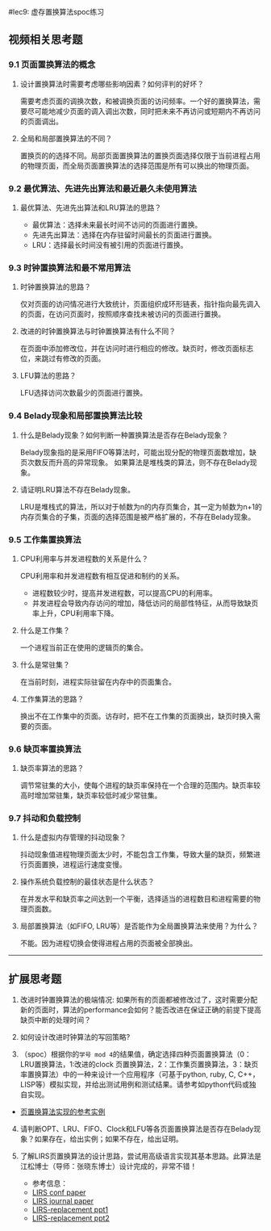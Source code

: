 #lec9: 虚存置换算法spoc练习

## 视频相关思考题

### 9.1 页面置换算法的概念

1. 设计置换算法时需要考虑哪些影响因素？如何评判的好坏？

	需要考虑页面的调换次数，和被调换页面的访问频率。一个好的置换算法，需要尽可能地减少页面的调入调出次数，同时把未来不再访问或短期内不再访问的页面调出。

2. 全局和局部置换算法的不同？

	置换页的的选择不同。局部页面置换算法的置换页面选择仅限于当前进程占用的物理页面，而全局页面置换算法的选择范围是所有可以换出的物理页面。

### 9.2 最优算法、先进先出算法和最近最久未使用算法

1. 最优算法、先进先出算法和LRU算法的思路？

	- 最优算法：选择未来最长时间不访问的页面进行置换。
	- 先进先出算法：选择在内存驻留时间最长的页面进行置换。
	- LRU：选择最长时间没有被引用的页面进行置换。

### 9.3 时钟置换算法和最不常用算法

1. 时钟置换算法的思路？

	仅对页面的访问情况进行大致统计，页面组织成环形链表，指针指向最先调入的页面，在访问页面时，按照顺序查找未被访问的页面进行置换。

2. 改进的时钟置换算法与时钟置换算法有什么不同？

	在页面中添加修改位，并在访问时进行相应的修改。缺页时，修改页面标志位，来跳过有修改的页面。

3. LFU算法的思路？

	LFU选择访问次数最少的页面进行置换。


### 9.4 Belady现象和局部置换算法比较

1. 什么是Belady现象？如何判断一种置换算法是否存在Belady现象？

	Belady现象指的是采用FIFO等算法时，可能出现分配的物理页面数增加，缺页次数反而升高的异常现象。
	如果算法是堆栈类的算法，则不存在Belady现象。

2. 请证明LRU算法不存在Belady现象。

	LRU是堆栈式的算法，所以对于帧数为n的内存页集合，其一定为帧数为n+1的内存页集合的子集，页面的选择范围是被严格扩展的，不存在Belady现象。

### 9.5 工作集置换算法

1. CPU利用率与并发进程数的关系是什么？

	CPU利用率和并发进程数有相互促进和制约的关系。
	
	- 进程数较少时，提高并发进程数，可以提高CPU的利用率。
	- 并发进程会导致内存访问的增加，降低访问的局部性特征，从而导致缺页率上升，CPU利用率下降。

2. 什么是工作集？

	一个进程当前正在使用的逻辑页的集合。

3. 什么是常驻集？

	在当前时刻，进程实际驻留在内存中的页面集合。

4. 工作集算法的思路？

	换出不在工作集中的页面。访存时，把不在工作集的页面换出，缺页时换入需要的页面。

### 9.6 缺页率置换算法

1. 缺页率算法的思路？

	调节常驻集的大小，使每个进程的缺页率保持在一个合理的范围内。缺页率较高时增加常驻集，缺页率较低时减少常驻集。

### 9.7 抖动和负载控制

1. 什么是虚拟内存管理的抖动现象？

	抖动现象值进程物理页面太少时，不能包含工作集，导致大量的缺页，频繁进行页面置换，进程运行速度变慢。

2. 操作系统负载控制的最佳状态是什么状态？

	在并发水平和缺页率之间达到一个平衡，选择适当的进程数目和进程需要的物理页面数。

3. 局部置换算法（如FIFO, LRU等）是否能作为全局置换算法来使用？为什么？

	不能。因为进程切换会使得进程占用的页面被全部换出。

----

## 扩展思考题

1.  改进时钟置换算法的极端情况: 如果所有的页面都被修改过了，这时需要分配新的页面时，算法的performance会如何？能否改进在保证正确的前提下提高缺页中断的处理时间？

2.  如何设计改进时钟算法的写回策略?

3. （spoc）根据你的`学号 mod 4`的结果值，确定选择四种页面置换算法（0：LRU置换算法，1:改进的clock 页置换算法，2：工作集页置换算法，3：缺页率置换算法）中的一种来设计一个应用程序（可基于python, ruby, C, C++，LISP等）模拟实现，并给出测试用例和测试结果。请参考如python代码或独自实现。
 - [页置换算法实现的参考实例](https://github.com/chyyuu/ucore_lab/blob/master/related_info/lab3/page-replacement-policy.py)     

4. 请判断OPT、LRU、FIFO、Clock和LFU等各页面置换算法是否存在Belady现象？如果存在，给出实例；如果不存在，给出证明。

5. 了解LIRS页置换算法的设计思路，尝试用高级语言实现其基本思路。此算法是江松博士（导师：张晓东博士）设计完成的，非常不错！
	- 参考信息：
 	- [LIRS conf paper](http://www.ece.eng.wayne.edu/~sjiang/pubs/papers/jiang02_LIRS.pdf)
	 - [LIRS journal paper](http://www.ece.eng.wayne.edu/~sjiang/pubs/papers/jiang05_LIRS.pdf)
	 - [LIRS-replacement ppt1](http://dragonstar.ict.ac.cn/course_09/XD_Zhang/(6)-LIRS-replacement.pdf)
	 - [LIRS-replacement ppt2](http://www.ece.eng.wayne.edu/~sjiang/Projects/LIRS/sig02.ppt)
